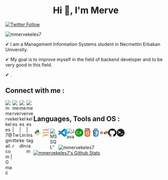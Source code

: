 <h1 align="center">Hi 👋, I'm Merve</h1>

[![Twitter Follow](https://img.shields.io/twitter/follow/Mervekeles1907?color=1DA1F2&logo=twitter&style=for-the-badge)](https://twitter.com/intent/follow?original_referer=https%3A%2F%2Fgithub.com%2FMervekeles1907&screen_name=Mervekeles1907)

<p align="left"> <img src="https://komarev.com/ghpvc/?username=mmervekeles7" alt="mmervekeles7" /> </p>

✔   I am a Management Information Systems student in Necmettin Erbakan University.

✔   My goal is to improve myself in the field of backend developer and to be very good in this field.

✔   .


## Connect with me : 
[<img align="left" alt="mmervekeles7@gmail.com | Gmail" width="22px" src="https://cdn.jsdelivr.net/npm/simple-icons@v3/icons/gmail.svg"/>][gmail]
[<img align="left" alt="mervekeles | Twitter" width="22px" src="https://cdn.jsdelivr.net/npm/simple-icons@v3/icons/twitter.svg" />][twitter]
[<img align="left" alt="mervekeles | LinkedIn" width="22px" src="https://cdn.jsdelivr.net/npm/simple-icons@v3/icons/linkedin.svg"/>][linkedin]
[<img align="left" alt="mervekeles | Instagram" width="22px" src="https://cdn.jsdelivr.net/npm/simple-icons@v3/icons/instagram.svg"/>][instagram]

<br />

<h2> Languages, Tools and OS : </h2>
<img align="left" alt="Python" width="26px" src="https://raw.githubusercontent.com/github/explore/80688e429a7d4ef2fca1e82350fe8e3517d3494d/topics/python/python.png" />
<img align="left" alt="Jupyter Notebook" width="26px" src="https://raw.githubusercontent.com/github/explore/80688e429a7d4ef2fca1e82350fe8e3517d3494d/topics/jupyter-notebook/jupyter-notebook.png" />
<img align="left" alt=MSSQL" width="26px" src="https://user-images.githubusercontent.com/59260491/211912457-77793218-8193-4aad-8cd2-ae7580197231.png" />
<img align="left" alt="Visual Studio Code" width="26px" src="https://raw.githubusercontent.com/github/explore/80688e429a7d4ef2fca1e82350fe8e3517d3494d/topics/visual-studio-code/visual-studio-code.png" />
<img align="left" alt="Java" width="26px" src="https://user-images.githubusercontent.com/59260491/211912591-0341d15c-4aa6-4f7f-af37-e83fc0576d7e.png" />
<img align="left" alt="C#" width="26px" src="https://raw.githubusercontent.com/github/explore/80688e429a7d4ef2fca1e82350fe8e3517d3494d/topics/csharp/csharp.png" />
<img align="left" alt="HTML" width="26px" src="https://raw.githubusercontent.com/github/explore/80688e429a7d4ef2fca1e82350fe8e3517d3494d/topics/html/html.png" />
<img align="left" alt="CSS" width="26px" src="https://raw.githubusercontent.com/github/explore/80688e429a7d4ef2fca1e82350fe8e3517d3494d/topics/css/css.png" />
<img align="left" alt="Git" width="26px" src="https://raw.githubusercontent.com/github/explore/80688e429a7d4ef2fca1e82350fe8e3517d3494d/topics/git/git.png" />
<img align="left" alt="GitHub" width="26px" src="https://raw.githubusercontent.com/github/explore/78df643247d429f6cc873026c0622819ad797942/topics/github/github.png" />
<img align="left" alt="Terminal" width="26px" src="https://raw.githubusercontent.com/github/explore/80688e429a7d4ef2fca1e82350fe8e3517d3494d/topics/terminal/terminal.png" />

<br />
<br />

<br>
<img align="left" src="https://github-readme-stats.vercel.app/api/top-langs/?username=mmervekeles7&langs_count=10&layout=compact&hide=html" alt="mmervekeles7" />
  <br/>
    <a href="https://github.com/mmervekeles7/github-readme-stats"><img alt="mmervekeles7's Github Stats" 
       src="https://github-readme-stats.vercel.app/api?username=mmervekeles7&show_icons=true&count_private=true&theme=react&hide_border=true&bg_color=0D1117" />
    </a>
  <br/>



[twitter]: https://twitter.com/Mervekeles1907
[instagram]: https://www.instagram.com/mmervekeles7/
[linkedin]: https://www.linkedin.com/in/merve-kele%C5%9F-751a67226/
[gmail]: https://mail.google.com/mail/u/0/?tab=rm&ogbl#inbox?compose=CllgCJlGVQhpQQkjBhzZDghGWRDNZfwjZNFrvhBMVLJfVbVLCDqBCMZMWZnDmQSfGskDpbVwKwL




